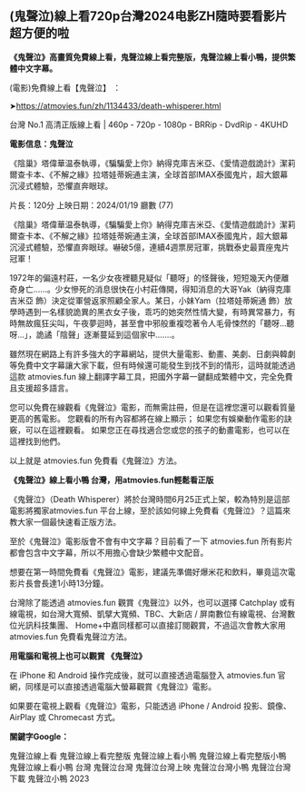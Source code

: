 ## (鬼聲泣)線上看720p台灣2024电影ZH隨時要看影片超方便的啦


**《鬼聲泣》高畫質免費線上看，鬼聲泣線上看完整版，鬼聲泣線上看小鴨，提供繁體中文字幕。**

(電影)免費線上看【鬼聲泣】 ：

➤https://atmovies.fun/zh/1134433/death-whisperer.html

台灣 No.1 高清正版線上看 | 460p - 720p - 1080p - BRRip - DvdRip - 4KUHD

**電影信息：鬼聲泣**

《陰巢》塔偉華温泰執導，《騙騙愛上你》納得克庫吉米亞、《愛情遊戲詭計》潔莉爾查卡本、《不解之緣》拉塔娃蒂婉通主演，全球首部IMAX泰國鬼片，超大銀幕沉浸式體驗，恐懼直奔眼球。

片長：120分 上映日期：2024/01/19 廳數 (77)

《陰巢》塔偉華温泰執導，《騙騙愛上你》納得克庫吉米亞、《愛情遊戲詭計》潔莉爾查卡本、《不解之緣》拉塔娃蒂婉通主演，全球首部IMAX泰國鬼片，超大銀幕沉浸式體驗，恐懼直奔眼球。嚇破5億，連續4週票房冠軍，挑戰泰史最賣座鬼片冠軍！

1972年的偏遠村莊，一名少女夜裡聽見疑似「聽呀」的怪聲後，短短幾天內便離奇身亡......。少女慘死的消息很快在小村莊傳開，得知消息的大哥Yak（納得克庫吉米亞 飾）決定從軍營返家照顧全家人。某日，小妹Yam（拉塔娃蒂婉通 飾）放學時遇到一名樣貌詭異的黑衣女子後，乖巧的她突然性情大變，有時異常暴力，有時無故瘋狂尖叫，午夜夢迴時，甚至會中邪般重複唸著令人毛骨悚然的「聽呀…聽呀…」，詭譎「陰聲」逐漸蔓延到這個家中…….。

雖然現在網路上有許多強大的字幕網站，提供大量電影、動畫、美劇、日劇與韓劇等免費中文字幕讓大家下載，但有時候還可能發生到找不到的情形，這時就能透過這款 atmovies.fun 線上翻譯字幕工具，把國外字幕一鍵翻成繁體中文，完全免費且支援超多語言。

您可以免費在線觀看《鬼聲泣》電影，而無需註冊，但是在這裡您還可以觀看質量更高的舊電影。 您觀看的所有內容都將在線上顯示； 如果您有娛樂動作電影的訣竅，可以在這裡觀看。 如果您正在尋找適合您或您的孩子的動畫電影，也可以在這裡找到他們。

以上就是 atmovies.fun 免費看《鬼聲泣》方法。

**《鬼聲泣》線上看小鴨 台灣，用atmovies.fun輕鬆看正版**

《鬼聲泣》（Death Whisperer）將於台灣時間6月25正式上架，較為特別是這部電影將獨家atmovies.fun 平台上線，至於該如何線上免費看《鬼聲泣》？這篇來教大家一個最快速看正版方法。

至於《鬼聲泣》電影版會不會有中文字幕？目前看了一下 atmovies.fun 所有影片都會包含中文字幕，所以不用擔心會缺少繁體中文配音。

想要在第一時間免費看《鬼聲泣》電影，建議先準備好爆米花和飲料，畢竟這次電影片長會長達1小時13分鐘。  

台灣除了能透過 atmovies.fun 觀賞《鬼聲泣》以外，也可以選擇 Catchplay 或有線電視，如台灣大寬頻、凱擘大寬頻、TBC、大新店 / 屏南數位有線電視、台灣數位光訊科技集團、 Home+中嘉同樣都可以直接訂閱觀賞，不過這次會教大家用 atmovies.fun 免費看鬼聲泣方法。

**用電腦和電視上也可以觀賞 《鬼聲泣》**

在 iPhone 和 Android 操作完成後，就可以直接透過電腦登入 atmovies.fun 官網，同樣是可以直接透過電腦大螢幕觀賞《鬼聲泣》電影。

如果要在電視上觀看《鬼聲泣》電影，只能透過 iPhone / Android 投影、鏡像、AirPlay 或 Chromecast 方式。

**關鍵字Google：**

鬼聲泣線上看
鬼聲泣線上看完整版
鬼聲泣線上看小鴨
鬼聲泣線上看完整版小鴨
鬼聲泣線上看小鴨 台灣
鬼聲泣台灣
鬼聲泣台灣上映
鬼聲泣台灣小鴨
鬼聲泣台灣下載
鬼聲泣小鴨 2023

